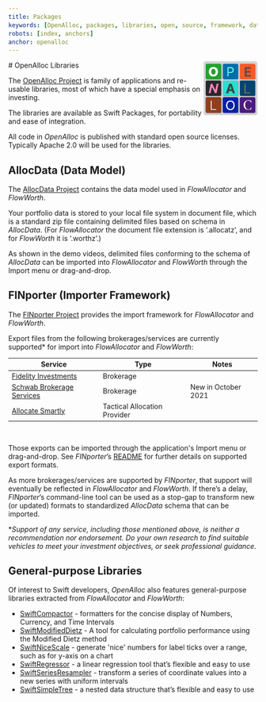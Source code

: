 ```yaml
---
title: Packages
keywords: [OpenAlloc, packages, libraries, open, source, framework, data, model, import, importer]
robots: [index, anchors]
anchor: openalloc
---
```


<img align="right" src="/images/openalloc_icon.png" width="110" height="110"/>
# OpenAlloc Libraries

The [OpenAlloc Project](https://github.com/openalloc) is family of applications and re-usable libraries, most of which have a special emphasis on investing.

The libraries are available as Swift Packages, for portability and ease of integration.

All code in _OpenAlloc_ is published with standard open source licenses. Typically Apache 2.0 will be used for the libraries.

## AllocData (Data Model)

The [AllocData Project](https://github.com/openalloc/AllocData) contains the data model used in _FlowAllocator_ and _FlowWorth_.

Your portfolio data is stored to your local file system in document file, which is a standard zip file containing delimited files based on schema in _AllocData_. (For _FlowAllocator_ the document file extension is ‘.allocatz’, and for _FlowWorth_ it is ‘.worthz’.)

As shown in the demo videos, delimited files conforming to the schema of _AllocData_ can be imported into _FlowAllocator_ and _FlowWorth_ through the Import menu or drag-and-drop.

## FINporter (Importer Framework)

The [FINporter Project](https://github.com/openalloc/FINporter) provides the import framework for _FlowAllocator_ and _FlowWorth_. 

Export files from the following brokerages/services are currently supported\* for import into _FlowAllocator_ and _FlowWorth_: 

<div class="special_table"></div>

| Service | Type | Notes |
| ------- | ---- | ------- |
| [Fidelity Investments](https://fidelity.com) | Brokerage | |
| [Schwab Brokerage Services](https://schwab.com) | Brokerage | New in October 2021 |
| [Allocate Smartly](https://allocatesmartly.com) | Tactical Allocation Provider | |

<br/>

Those exports can be imported through the application's Import menu or drag-and-drop. See _FINporter_’s [README](https://github.com/openalloc/FINporter) for further details on supported export formats.

As more brokerages/services are supported by _FINporter_, that support will eventually be reflected in _FlowAllocator_ and _FlowWorth_. If there’s a delay, _FINporter_’s command-line tool can be used as a stop-gap to transform new (or updated) formats to standardized _AllocData_ schema that can be imported.

\*_Support of any service, including those mentioned above, is neither a recommendation nor endorsement. Do your own research to find suitable vehicles to meet your investment objectives, or seek professional guidance._

## General-purpose Libraries

Of interest to Swift developers, _OpenAlloc_ also features general-purpose libraries extracted from _FlowAllocator_ and _FlowWorth_:

* [SwiftCompactor](https://github.com/openalloc/SwiftCompactor) - formatters for the concise display of Numbers, Currency, and Time Intervals
* [SwiftModifiedDietz](https://github.com/openalloc/SwiftModifiedDietz) - A tool for calculating portfolio performance using the Modified Dietz method
* [SwiftNiceScale](https://github.com/openalloc/SwiftNiceScale) - generate 'nice' numbers for label ticks over a range, such as for y-axis on a chart
* [SwiftRegressor](https://github.com/openalloc/SwiftRegressor) - a linear regression tool that’s flexible and easy to use
* [SwiftSeriesResampler](https://github.com/openalloc/SwiftSeriesResampler) - transform a series of coordinate values into a new series with uniform intervals
* [SwiftSimpleTree](https://github.com/openalloc/SwiftSimpleTree) - a nested data structure that’s flexible and easy to use


